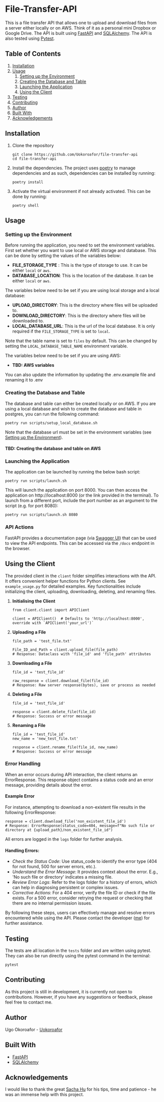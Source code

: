# File-Transfer-API
This is a file transfer API that allows one to upload and download files from a server either locally or on AWS. Think of it as a personal mini Dropbox or Google Drive. The API is built using [FastAPI](https://fastapi.tiangolo.com/) and [SQLAlchemy](https://www.sqlalchemy.org/). The API is also tested using [Pytest](https://docs.pytest.org/en/stable/).


## Table of Contents
1. [Installation](#installation)
1. [Usage](#usage)
    1. [Setting up the Environment](#setting-up-the-environment)
    2. [Creating the Database and Table](#creating-the-database-and-table)
    3. [Launching the Application](#launching-the-application)
    4. [Using the Client](#using-the-client)
1. [Testing](#testing)
2. [Contributing](#contributing)
1. [Author](#author)
1. [Built With](#built-with)
1. [Acknowledgements](#acknowledgements)


## Installation
1. Clone the repository
    ```
    git clone https://github.com/Uokoroafor/file-transfer-api
    cd file-transfer-api
    ```
2. Install the dependencies. The project uses [poetry](https://python-poetry.org/) to manage dependencies and as such, dependencies can be installed by running:
    ```
    poetry install
    ```
3. Activate the virtual environment if not already activated. This can be done by running:
    ```
    poetry shell
    ```



## Usage

### Setting up the Environment

Before running the application, you need to set the environment variables. First set whether you want to use local or AWS storage and database. This can be done by setting the values of the variables below:
- **FILE_STORAGE_TYPE** : This is the type of storage to use. It can be either `local` or `aws`.
- **DATABASE_LOCATION**: This is the location of the database. It can be either `local` or `aws`.


The variables below need to be set if you are using local storage and a local database:
- **UPLOAD_DIRECTORY**: This is the directory where files will be uploaded to.
- **DOWNLOAD_DIRECTORY**: This is the directory where files will be downloaded to.
- **LOCAL_DATABASE_URL**: This is the url of the local database. It is only required if the `FILE_STORAGE_TYPE` is set to `local`.

Note that the table name is set to `files` by default. This can be changed by setting the `LOCAL_DATABASE_TABLE_NAME` environment variable.

The variables below need to be set if you are using AWS:
- **TBD: AWS variables**

You can also update the information by updating the .env.example file and renaming it to .env

### Creating the Database and Table

The database and table can either be created locally or on AWS. If you are using a local database and wish to create the database and table in postgres, you can run the following command:
```
poetry run scripts/setup_local_database.sh
```
Note that the database url must be set in the environment variables (see [Setting up the Environment](#setting-up-the-environment)).

#### TBD: Creating the database and table on AWS

[//]: # (If you are using AWS, you can create the database and table by running the following command:)

[//]: # (```)

[//]: # (```)

### Launching the Application
The application can be launched by running the below bash script:
```
poetry run scripts/launch.sh
```
This will launch the application on port 8000. You can then access the application on http://localhost:8000 (or the link provided in the terminal). To launch from a different port, include the port number as an argument to the script (e.g. for port 8080):
``` 
poetry run scripts/launch.sh 8080
```
### API Actions
[//]: # (The main API actions are:)

[//]: # (1. **Upload a file**: This can be done by sending a POST request to the `/upload` endpoint. The request should contain the file to be uploaded in the `file` field. The response will contain the file id of the uploaded file.)

[//]: # (2. **Download a file**: This can be done by sending a GET request to the `/download` endpoint. The request should contain the id of the file to be downloaded in the `file_id` field. The response will contain the file to be downloaded.)

[//]: # (3. **Delete a file**: This can be done by sending a DELETE request to the `/delete` endpoint. The request should contain the id of the file to be deleted in the `file_id` field. The response will contain a message indicating whether the file was successfully deleted or not.)

[//]: # (4. **Rename a file**: This can be done by sending a PUT request to the `/rename` endpoint. The request should contain the id of the file to be renamed in the `file_id` field and the new name of the file in the `new_name` field. The response will contain a message indicating whether the file was successfully renamed or not.)

[//]: # (5. **Replace a file**: This can be done by sending a PUT request to the `/replace` endpoint. The request should contain the id of the file to be replaced in the `file_id` field and the new file to replace the old file in the `file` field. The response will contain a message indicating whether the file was successfully replaced or not.)

FastAPI provides a documentation page (via [Swagger UI](https://swagger.io/tools/swagger-ui/)) that can be used to view the API endpoints. This can be accessed via the `/docs` endpoint in the browser.

## Using the Client
The provided client in the `client` folder simplifies interactions with the API. It offers convenient helper functions for Python clients. See `example_usage.py` for detailed examples. Key functionalities include initializing the client, uploading, downloading, deleting, and renaming files.
1. **Initialising the Client**
   ```python3
   from client.client import APIClient
   
   client = APIClient()  # Defaults to 'http://localhost:8000', override with `APIClient('your_url')`
   ```

2. **Uploading a File**
   ```python3
   file_path = 'test_file.txt'
   
   File_ID_and_Path = client.upload_file(file_path)
   # Response: Dataclass with 'file_id' and 'file_path' attributes
   ```

3. **Downloading a File**
   ```python3
   file_id = 'test_file_id'
   
   raw_response = client.download_file(file_id)
   # Response: Raw server response(bytes), save or process as needed
   ```
4. **Deleting a File**
   ```python3
   file_id = 'test_file_id'
   
   response = client.delete_file(file_id)
   # Response: Success or error message
   ```
5. **Renaming a File**
   ```python3
   file_id = 'test_file_id'
   new_name = 'new_test_file.txt'
   
   response = client.rename_file(file_id, new_name)
   # Response: Success or error message
   ```

### Error Handling
When an error occurs during API interaction, the client returns an ErrorResponse. This response object contains a status code and an error message, providing details about the error.

#### Example Error
For instance, attempting to download a non-existent file results in the following ErrorResponse:

```python3
response = client.download_file('non_existent_file_id')
# Response: ErrorResponse(status_code=404, message=f"No such file or directory at {upload_path}/non_existent_file_id")
```
All errors are logged in the `logs` folder for further analysis.

#### Handling Errors:

[//]: # (- *Check the Status Code*: Use the status_code to identify the type of error &#40;e.g., 404 for not found, 500 for server errors&#41;.)

[//]: # (- *Check the Error Message*: The error message provides additional details about the error. For example, if the error message contains the string 'No such file or directory', then the file does not exist on the server.)

[//]: # (- *Check the Logs*: The logs folder contains a log of all errors that have occurred. This can be used to identify the cause of the error.)

- *Check the Status Code*: Use status_code to identify the error type (404 for not found, 500 for server errors, etc.).
- *Understand the Error Message*: It provides context about the error. E.g., 'No such file or directory' indicates a missing file.
- *Review Error Logs*: Refer to the logs folder for a history of errors, which can help in diagnosing persistent or complex issues.
- *Corrective Actions*: For a 404 error, verify the file ID or check if the file exists. For a 500 error, consider retrying the request or checking that there are no internal permission issues.

By following these steps, users can effectively manage and resolve errors encountered while using the API. Please contact the developer ([me](https://github.com/Uokoroafor)) for further assistance.

## Testing
The tests are all location in the `tests` folder and are written using pytest. They can also be run directly using the pytest command in the terminal:
```commandline
pytest
```

## Contributing
As this project is still in development, it is currently not open to contributions. However, if you have any suggestions or feedback, please feel free to contact me.

## Author
Ugo Okoroafor - [Uokoroafor](https://github.com/Uokoroafor)

## Built With
- [FastAPI](https://fastapi.tiangolo.com/)
- [SQLAlchemy](https://www.sqlalchemy.org/)

[//]: # (- [Boto3]&#40;https://boto3.amazonaws.com/v1/documentation/api/latest/index.html&#41;)


## Acknowledgements
I would like to thank the great [Sacha Hu](https://github.com/sachahu1) for his tips, time and patience - he was an immense help with this project.
